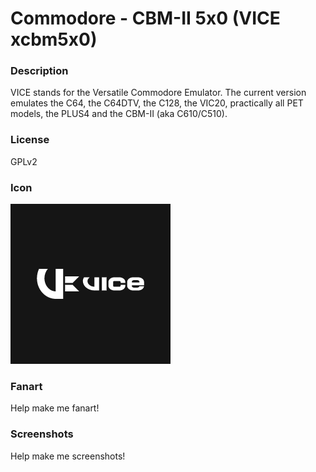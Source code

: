 # Commodore - CBM-II 5x0 (VICE xcbm5x0)

### Description

VICE stands for the Versatile Commodore Emulator. The current version emulates the C64, the C64DTV, the C128, the VIC20, practically all PET models, the PLUS4 and the CBM-II (aka C610/C510).

### License

GPLv2

### Icon

![Commodore - CBM-II 5x0 (VICE xcbm5x0) icon](game.libretro.vice_xcbm5x0/resources/icon.png)

### Fanart

Help make me fanart!

### Screenshots

Help make me screenshots!
